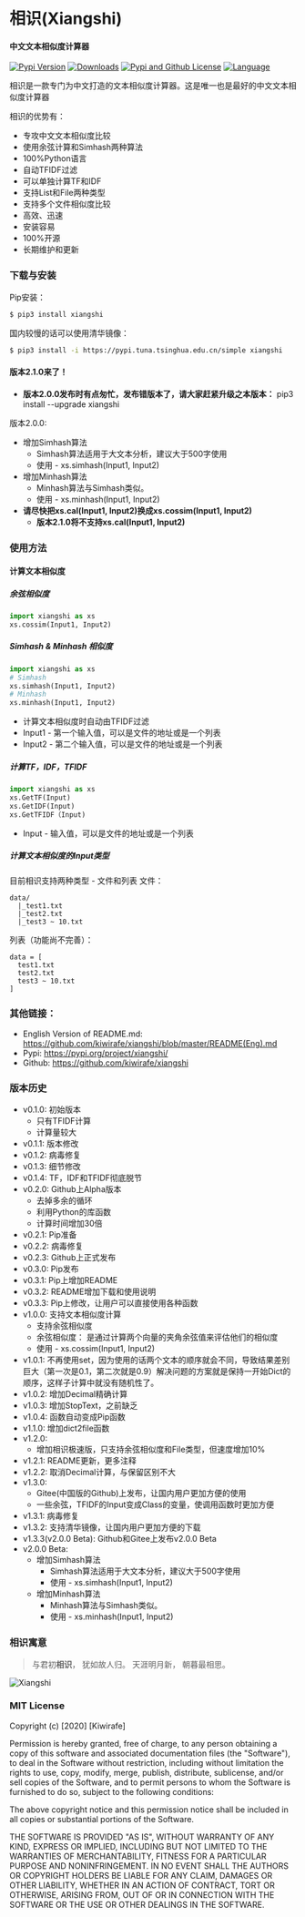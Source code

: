 # 相识(Xiangshi)

#### 中文文本相似度计算器
[![Pypi Version](https://img.shields.io/pypi/v/xiangshi?label=Pypi%20Version)](https://img.shields.io/pypi/v/xiangshi)
[![Downloads](https://pepy.tech/badge/xiangshi)](https://pepy.tech/project/xiangshi)
[![Pypi and Github License](https://img.shields.io/pypi/l/xiangshi?label=Pypi%20and%20Github%20License)](https://img.shields.io/github/license/kiwirafe/xiangshi)
[![Language](https://img.shields.io/github/languages/top/kiwirafe/xiangshi)](https://github.com/kiwirafe/xiangshi)

相识是一款专门为中文打造的文本相似度计算器。这是唯一也是最好的中文文本相似度计算器

相识的优势有：
  - 专攻中文文本相似度比较
  - 使用余弦计算和Simhash两种算法
  - 100%Python语言
  - 自动TFIDF过滤
  - 可以单独计算TF和IDF
  - 支持List和File两种类型
  - 支持多个文件相似度比较
  - 高效、迅速
  - 安装容易
  - 100%开源
  - 长期维护和更新

### 下载与安装
Pip安装：
```sh
$ pip3 install xiangshi
```
国内较慢的话可以使用清华镜像：
```sh
$ pip3 install -i https://pypi.tuna.tsinghua.edu.cn/simple xiangshi
```

#### 版本2.1.0来了！
  - **版本2.0.0发布时有点匆忙，发布错版本了，请大家赶紧升级之本版本：**
    pip3 install --upgrade xiangshi

  版本2.0.0:
  - 增加Simhash算法
    - Simhash算法适用于大文本分析，建议大于500字使用
    - 使用 - xs.simhash(Input1, Input2)
  - 增加Minhash算法
    - Minhash算法与Simhash类似。
    -  使用 - xs.minhash(Input1, Input2)
  - **请尽快把xs.cal(Input1, Input2)换成xs.cossim(Input1, Input2)**
    - **版本2.1.0将不支持xs.cal(Input1, Input2)**

### 使用方法
#### 计算文本相似度
##### 余弦相似度
```python
import xiangshi as xs
xs.cossim(Input1, Input2)
```
##### Simhash & Minhash 相似度
```python
import xiangshi as xs
# Simhash
xs.simhash(Input1, Input2)
# Minhash
xs.minhash(Input1, Input2)
```
 - 计算文本相似度时自动由TFIDF过滤
 - Input1 - 第一个输入值，可以是文件的地址或是一个列表
 - Input2 - 第二个输入值，可以是文件的地址或是一个列表

##### 计算TF，IDF，TFIDF
```python
import xiangshi as xs
xs.GetTF(Input)
xs.GetIDF(Input)
xs.GetTFIDF（Input)
```
  - Input - 输入值，可以是文件的地址或是一个列表

##### 计算文本相似度的Input类型
目前相识支持两种类型 - 文件和列表
文件：
```
data/
  |_test1.txt
  |_test2.txt
  |_test3 ~ 10.txt
```
列表（功能尚不完善）：
```
data = [
  test1.txt
  test2.txt
  test3 ~ 10.txt
]
```

### 其他链接：
  - English Version of README.md:
  https://github.com/kiwirafe/xiangshi/blob/master/README(Eng).md
  - Pypi: 
  https://pypi.org/project/xiangshi/
  - Github:
  https://github.com/kiwirafe/xiangshi

### 版本历史
  - v0.1.0: 初始版本
    - 只有TFIDF计算
    - 计算量较大
  - v0.1.1: 版本修改
  - v0.1.2: 病毒修复
  - v0.1.3: 细节修改
  - v0.1.4: TF，IDF和TFIDF彻底脱节
  - v0.2.0: Github上Alpha版本
    - 去掉多余的循环
    - 利用Python的库函数
    - 计算时间增加30倍
  - v0.2.1: Pip准备
  - v0.2.2: 病毒修复
  - v0.2.3: Github上正式发布
  - v0.3.0: Pip发布
  - v0.3.1: Pip上增加README
  - v0.3.2: README增加下载和使用说明
  - v0.3.3: Pip上修改，让用户可以直接使用各种函数
  - v1.0.0: 支持文本相似度计算
    - 支持余弦相似度
    - 余弦相似度： 是通过计算两个向量的夹角余弦值来评估他们的相似度
    - 使用 - xs.cossim(Input1, Input2)
  - v1.0.1: 不再使用set，因为使用的话两个文本的顺序就会不同，导致结果差别巨大（第一次是0.1，第二次就是0.9）解决问题的方案就是保持一开始Dict的顺序，这样子计算中就没有随机性了。
  - v1.0.2: 增加Decimal精确计算
  - v1.0.3: 增加StopText，之前缺乏
  - v1.0.4: 函数自动变成Pip函数
  - v1.1.0: 增加dict2file函数
  - v1.2.0:
    - 增加相识极速版，只支持余弦相似度和File类型，但速度增加10%
  - v1.2.1: README更新，更多注释
  - v1.2.2: 取消Decimal计算，与保留区别不大
  - v1.3.0:
    - Gitee(中国版的Github)上发布，让国内用户更加方便的使用
    - 一些余弦，TFIDF的Input变成Class的变量，使调用函数时更加方便
  - v1.3.1: 病毒修复
  - v1.3.2: 支持清华镜像，让国内用户更加方便的下载
  - v1.3.3(v2.0.0 Beta): Github和Gitee上发布v2.0.0 Beta
  - v2.0.0 Beta:
    - 增加Simhash算法
      - Simhash算法适用于大文本分析，建议大于500字使用
      - 使用 - xs.simhash(Input1, Input2)
    - 增加Minhash算法
      - Minhash算法与Simhash类似。
      -  使用 - xs.minhash(Input1, Input2)

### 相识寓意
>与君初**相识**，
犹如故人归。
天涯明月新，
朝暮最相思。

![Xiangshi](https://imgur.com/zoAnNfx.jpg)

### MIT License
Copyright (c) [2020] [Kiwirafe]

Permission is hereby granted, free of charge, to any person obtaining a copy
of this software and associated documentation files (the "Software"), to deal
in the Software without restriction, including without limitation the rights
to use, copy, modify, merge, publish, distribute, sublicense, and/or sell
copies of the Software, and to permit persons to whom the Software is
furnished to do so, subject to the following conditions:

The above copyright notice and this permission notice shall be included in all
copies or substantial portions of the Software.

THE SOFTWARE IS PROVIDED "AS IS", WITHOUT WARRANTY OF ANY KIND, EXPRESS OR
IMPLIED, INCLUDING BUT NOT LIMITED TO THE WARRANTIES OF MERCHANTABILITY,
FITNESS FOR A PARTICULAR PURPOSE AND NONINFRINGEMENT. IN NO EVENT SHALL THE
AUTHORS OR COPYRIGHT HOLDERS BE LIABLE FOR ANY CLAIM, DAMAGES OR OTHER
LIABILITY, WHETHER IN AN ACTION OF CONTRACT, TORT OR OTHERWISE, ARISING FROM,
OUT OF OR IN CONNECTION WITH THE SOFTWARE OR THE USE OR OTHER DEALINGS IN THE
SOFTWARE.
